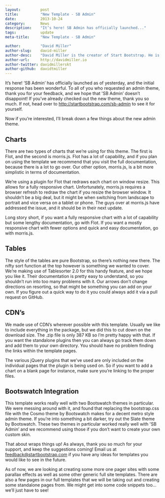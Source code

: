 ```yaml
---
layout:			post
title:			"New Template - SB Admin"
date:			2013-10-24
category:		News
description:	"It’s here! SB Admin has officially launched..."
tags:			update
meta-title:		"New Template - SB Admin"

author:			"David Miller"
author-slug:	david-miller
author-desc:	"David Miller is the creator of Start Bootstrap. He is a front end web designer and developer working out of sunny Orlando, Florida."
author-url:		http://davidmiller.io
author-twitter:	davidmillerskt
author-github:	davidtmiller
---
```


It’s here! ‘SB Admin’ has officially launched as of yesterday, and the initial response has been wonderful. To all of you who requested an admin theme, thank you for your feedback, and we hope that 'SB Admin’ doesn’t disappoint! If you’ve already checked out the new theme, thank you so much. If not, head over to <http://startbootstrap.com/sb-admin> to see it for yourself.

Now if you’re interested, I’ll break down a few things about the new admin theme.

## Charts
There are two types of charts that we’re using for this theme. The first is Flot, and the second is morris.js. Flot has a lot of capability, and if you plan on using the template we recommend that you visit the full documentation, because there is a lot to go over. Our other option, morris.js, is a bit more simplistic in terms of documentation.

We’re using a plugin for Flot that redraws each chart on window resize. This allows for a fully responsive chart. Unfortunately, morris.js requires a browser refresh to redraw the chart if you resize the browser window. It shouldn’t be a big deal, but it might be when switching from landscape to portrait and vice versa on a tablet or phone. The guys over at morris.js have addressed the issue, and it should be in their next update.

Long story short, if you want a fully responsive chart with a lot of capability but some lengthy documentation, go with Flot. If you want a mostly responsive chart with fewer options and quick and easy documentation, go with morris.js.

## Tables
The style of the tables are pure Bootstrap, so there’s nothing new there. The nifty sort function at the top however is something we wanted to cover. We’re making use of Tablesorter 2.0 for this handy feature, and we hope you like it. Their documentation is pretty easy to understand, so you shouldn’t run into too many problems with it. Our arrows don’t change directions on resorting, so that might be something you can add on your own. If you figure out a quick way to do it you could always add it via a pull request on GitHub.

## CDN’s
We made use of CDN’s wherever possible with this template. Usually we like to include everything in the package, but we did this to cut down on the download size. The .zip file is only 387 KB so I’m pretty happy with that. If you want the standalone plugins then you can always go track them down and add them to your own directory. You should have no problem finding the links within the template pages.

The various jQuery plugins that we’ve used are only included on the individual pages that the plugin is being used on. So if you want to add a chart on a blank page for instance, make sure you’re linking to the proper files.

## Bootswatch Integration
This template works really well with two Bootswatch themes in particular. We were messing around with it, and found that replacing the bootstrap.css file with the Cosmo theme by Bootswatch makes for a decent metro style admin theme. If you’re into something a bit darker, try out the Slate theme by Bootswatch. These two themes in particular worked really well with 'SB Admin’ and we recommend using those if you don’t want to create your own custom skin.

That about wraps things up! As always, thank you so much for your support, and keep the suggestions coming! Email us at feedback@startbootstrap.com if you have any ideas for templates you would like to see in the future.

As of now, we are looking at creating some more one pager sites with some parallax effects as well as some other generic full site templates. There are also a few pages in our full templates that we will be taking out and creating some standalone pages from. We might get into some code snippets too…we’ll just have to see!

